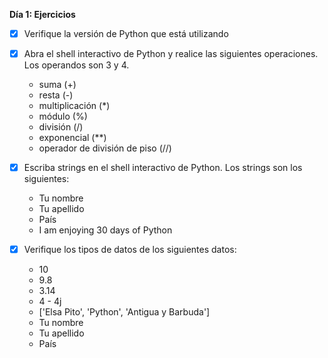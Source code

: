 **Día 1: Ejercicios**

- [x] Verifique la versión de Python que está utilizando
- [x] Abra el shell interactivo de Python y realice las siguientes operaciones. Los operandos son 3 y 4.
  - suma (+)
  - resta (-)
  - multiplicación (*)
  - módulo (%)
  - división (/)
  - exponencial (**)
  - operador de división de piso (//)
  
- [x] Escriba strings en el shell interactivo de Python. Los strings son los siguientes:
  - Tu nombre
  - Tu apellido
  - País
  - I am enjoying 30 days of Python
  
- [x] Verifique los tipos de datos de los siguientes datos:
  - 10
  - 9.8
  - 3.14
  - 4 - 4j
  - ['Elsa Pito', 'Python', 'Antigua y Barbuda']
  - Tu nombre
  - Tu apellido
  - País